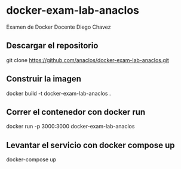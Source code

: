# docker-exam-lab-anaclos
Examen de Docker
Docente Diego Chavez

## Descargar el repositorio
git clone https://github.com/anaclos/docker-exam-lab-anaclos.git

## Construir la imagen
docker build -t docker-exam-lab-anaclos .

## Correr el contenedor con docker run
docker run -p 3000:3000 docker-exam-lab-anaclos

## Levantar el servicio con docker compose up
docker-compose up


